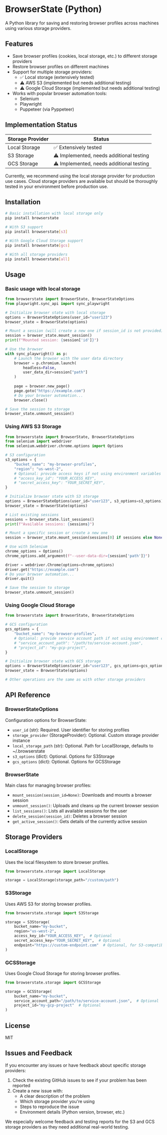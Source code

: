 # BrowserState (Python)

A Python library for saving and restoring browser profiles across machines using various storage providers.

## Features

- Save browser profiles (cookies, local storage, etc.) to different storage providers
- Restore browser profiles on different machines
- Support for multiple storage providers:
  - ✅ Local storage (extensively tested)
  - ⚠️ AWS S3 (implemented but needs additional testing)
  - ⚠️ Google Cloud Storage (implemented but needs additional testing)
- Works with popular browser automation tools:
  - Selenium
  - Playwright
  - Puppeteer (via Pyppeteer)

## Implementation Status

| Storage Provider | Status |
|------------------|--------|
| Local Storage | ✅ Extensively tested |
| S3 Storage | ⚠️ Implemented, needs additional testing |
| GCS Storage | ⚠️ Implemented, needs additional testing |

Currently, we recommend using the local storage provider for production use cases. Cloud storage providers are available but should be thoroughly tested in your environment before production use.

## Installation

```bash
# Basic installation with local storage only
pip install browserstate

# With S3 support
pip install browserstate[s3]

# With Google Cloud Storage support
pip install browserstate[gcs]

# With all storage providers
pip install browserstate[all]
```

## Usage

### Basic usage with local storage

```python
from browserstate import BrowserState, BrowserStateOptions
from playwright.sync_api import sync_playwright

# Initialize browser state with local storage
options = BrowserStateOptions(user_id="user123")
browser_state = BrowserState(options)

# Mount a session (will create a new one if session_id is not provided)
session = browser_state.mount_session()
print(f"Mounted session: {session['id']}")

# Use the browser
with sync_playwright() as p:
    # Launch the browser with the user data directory
    browser = p.chromium.launch(
        headless=False,
        user_data_dir=session["path"]
    )
    
    page = browser.new_page()
    page.goto("https://example.com")
    # Do your browser automation...
    browser.close()

# Save the session to storage
browser_state.unmount_session()
```

### Using AWS S3 Storage

```python
from browserstate import BrowserState, BrowserStateOptions
from selenium import webdriver
from selenium.webdriver.chrome.options import Options

# S3 configuration
s3_options = {
    "bucket_name": "my-browser-profiles",
    "region": "us-west-2",
    # Optional: provide access keys if not using environment variables
    # "access_key_id": "YOUR_ACCESS_KEY",
    # "secret_access_key": "YOUR_SECRET_KEY",
}

# Initialize browser state with S3 storage
options = BrowserStateOptions(user_id="user123", s3_options=s3_options)
browser_state = BrowserState(options)

# List existing sessions
sessions = browser_state.list_sessions()
print(f"Available sessions: {sessions}")

# Mount a specific session or create a new one
session = browser_state.mount_session(sessions[0] if sessions else None)

# Use with Selenium
chrome_options = Options()
chrome_options.add_argument(f"--user-data-dir={session['path']}")

driver = webdriver.Chrome(options=chrome_options)
driver.get("https://example.com")
# Do your browser automation...
driver.quit()

# Save the session to storage
browser_state.unmount_session()
```

### Using Google Cloud Storage

```python
from browserstate import BrowserState, BrowserStateOptions

# GCS configuration
gcs_options = {
    "bucket_name": "my-browser-profiles",
    # Optional: provide service account path if not using environment credentials
    # "service_account_path": "/path/to/service-account.json",
    # "project_id": "my-gcp-project",
}

# Initialize browser state with GCS storage
options = BrowserStateOptions(user_id="user123", gcs_options=gcs_options)
browser_state = BrowserState(options)

# Other operations are the same as with other storage providers
```

## API Reference

### BrowserStateOptions

Configuration options for BrowserState:

- `user_id` (str): Required. User identifier for storing profiles
- `storage_provider` (StorageProvider): Optional. Custom storage provider instance
- `local_storage_path` (str): Optional. Path for LocalStorage, defaults to ~/.browserstate
- `s3_options` (dict): Optional. Options for S3Storage
- `gcs_options` (dict): Optional. Options for GCSStorage

### BrowserState

Main class for managing browser profiles:

- `mount_session(session_id=None)`: Downloads and mounts a browser session
- `unmount_session()`: Uploads and cleans up the current browser session
- `list_sessions()`: Lists all available sessions for the user
- `delete_session(session_id)`: Deletes a browser session
- `get_active_session()`: Gets details of the currently active session

## Storage Providers

### LocalStorage

Uses the local filesystem to store browser profiles.

```python
from browserstate.storage import LocalStorage

storage = LocalStorage(storage_path="/custom/path")
```

### S3Storage

Uses AWS S3 for storing browser profiles.

```python
from browserstate.storage import S3Storage

storage = S3Storage(
    bucket_name="my-bucket",
    region="us-west-2",
    access_key_id="YOUR_ACCESS_KEY",  # Optional
    secret_access_key="YOUR_SECRET_KEY",  # Optional
    endpoint="https://custom-endpoint.com"  # Optional, for S3-compatible services
)
```

### GCSStorage

Uses Google Cloud Storage for storing browser profiles.

```python
from browserstate.storage import GCSStorage

storage = GCSStorage(
    bucket_name="my-bucket",
    service_account_path="/path/to/service-account.json",  # Optional
    project_id="my-gcp-project"  # Optional
)
```

## License

MIT

## Issues and Feedback

If you encounter any issues or have feedback about specific storage providers:

1. Check the existing GitHub issues to see if your problem has been reported
2. Create a new issue with:
   - A clear description of the problem
   - Which storage provider you're using
   - Steps to reproduce the issue
   - Environment details (Python version, browser, etc.)

We especially welcome feedback and testing reports for the S3 and GCS storage providers as they need additional real-world testing. 
